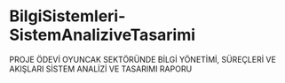 # BilgiSistemleri-SistemAnaliziveTasarimi
PROJE ÖDEVİ
OYUNCAK SEKTÖRÜNDE BİLGİ YÖNETİMİ, SÜREÇLERİ VE AKIŞLARI SİSTEM ANALİZİ VE TASARIMI RAPORU
